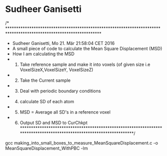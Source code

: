 # Sudheer Ganisetti  

/* *******************************************************************************************************************
 * Sudheer Ganisetti, Mo 21. Mär 21:58:04 CET 2016
 * A small piece of code to calculate the Mean Square Displacement (MSD)
 * How I am calculating the MSD
 * 1) Take reference sample and make it into voxels (of given size i.e VoxelSizeX,VoxelSizeY, VoxelSizeZ)
 * 2) Take the Current sample
 * 3) Deal with periodic boundary conditions
 * 4) calculate SD of each atom
 * 5) MSD = Average all SD's in a reference voxel
 * 6) Output SD and MSD to CurChkpt
 *********************************************************************************************************************/

gcc making_into_small_boxes_to_measure_MeanSquareDisplacement.c  -o MeanSquareDisplacement_WithPBC -lm


